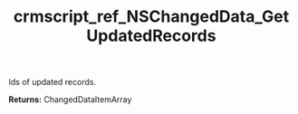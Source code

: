 ﻿---
title: crmscript_ref_NSChangedData_GetUpdatedRecords
description: ChangedDataItemArray NSChangedData.GetUpdatedRecords()
intellisense: NSChangedData.GetUpdatedRecords
keywords: NSChangedData, GetUpdatedRecords
so.topic: reference
---

Ids of updated records.

**Returns:** ChangedDataItemArray



